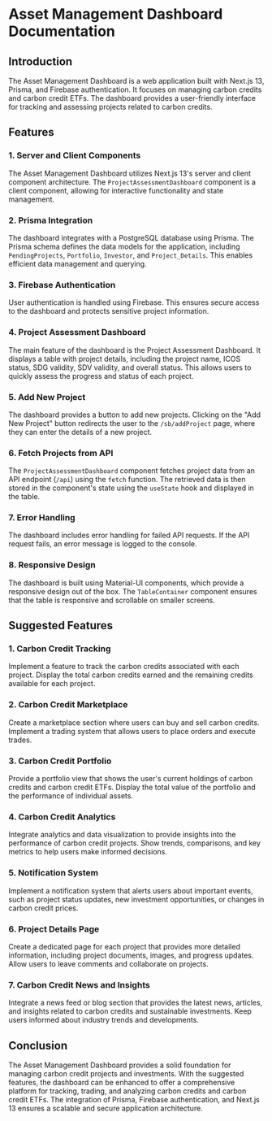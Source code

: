 # Asset Management Dashboard Documentation

## Introduction
The Asset Management Dashboard is a web application built with Next.js 13, Prisma, and Firebase authentication. It focuses on managing carbon credits and carbon credit ETFs. The dashboard provides a user-friendly interface for tracking and assessing projects related to carbon credits.

## Features

### 1. Server and Client Components
The Asset Management Dashboard utilizes Next.js 13's server and client component architecture. The `ProjectAssessmentDashboard` component is a client component, allowing for interactive functionality and state management.

### 2. Prisma Integration
The dashboard integrates with a PostgreSQL database using Prisma. The Prisma schema defines the data models for the application, including `PendingProjects`, `Portfolio`, `Investor`, and `Project_Details`. This enables efficient data management and querying.

### 3. Firebase Authentication
User authentication is handled using Firebase. This ensures secure access to the dashboard and protects sensitive project information.

### 4. Project Assessment Dashboard
The main feature of the dashboard is the Project Assessment Dashboard. It displays a table with project details, including the project name, ICOS status, SDG validity, SDV validity, and overall status. This allows users to quickly assess the progress and status of each project.

### 5. Add New Project
The dashboard provides a button to add new projects. Clicking on the "Add New Project" button redirects the user to the `/sb/addProject` page, where they can enter the details of a new project.

### 6. Fetch Projects from API
The `ProjectAssessmentDashboard` component fetches project data from an API endpoint (`/api`) using the `fetch` function. The retrieved data is then stored in the component's state using the `useState` hook and displayed in the table.

### 7. Error Handling
The dashboard includes error handling for failed API requests. If the API request fails, an error message is logged to the console.

### 8. Responsive Design
The dashboard is built using Material-UI components, which provide a responsive design out of the box. The `TableContainer` component ensures that the table is responsive and scrollable on smaller screens.

## Suggested Features

### 1. Carbon Credit Tracking
Implement a feature to track the carbon credits associated with each project. Display the total carbon credits earned and the remaining credits available for each project.

### 2. Carbon Credit Marketplace
Create a marketplace section where users can buy and sell carbon credits. Implement a trading system that allows users to place orders and execute trades.

### 3. Carbon Credit Portfolio
Provide a portfolio view that shows the user's current holdings of carbon credits and carbon credit ETFs. Display the total value of the portfolio and the performance of individual assets.

### 4. Carbon Credit Analytics
Integrate analytics and data visualization to provide insights into the performance of carbon credit projects. Show trends, comparisons, and key metrics to help users make informed decisions.

### 5. Notification System
Implement a notification system that alerts users about important events, such as project status updates, new investment opportunities, or changes in carbon credit prices.

### 6. Project Details Page
Create a dedicated page for each project that provides more detailed information, including project documents, images, and progress updates. Allow users to leave comments and collaborate on projects.

### 7. Carbon Credit News and Insights
Integrate a news feed or blog section that provides the latest news, articles, and insights related to carbon credits and sustainable investments. Keep users informed about industry trends and developments.

## Conclusion
The Asset Management Dashboard provides a solid foundation for managing carbon credit projects and investments. With the suggested features, the dashboard can be enhanced to offer a comprehensive platform for tracking, trading, and analyzing carbon credits and carbon credit ETFs. The integration of Prisma, Firebase authentication, and Next.js 13 ensures a scalable and secure application architecture.